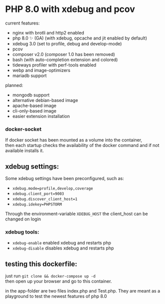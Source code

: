 # PHP 8.0 with xdebug and pcov

current features:
- nginx with brotli and http2 enabled
- php 8.0 ✨ (GA) (with xdebug, opcache and jit enabled by default)
- xdebug 3.0 (set to profile, debug and develop-mode)
- pcov
- composer v2.0 (composer 1.0 has been removed)
- bash (with auto-completion extension and colored)
- tideways profiler with perf-tools enabled
- webp and image-optimizers
- mariadb support

planned:
- mongodb support
- alternative debian-based image
- apache-based image
- cli-only-based image
- easier extension installation

### docker-socket

If docker socket has been mounted as a volume into the container,  
then each startup checks the availability of the docker command and if not available installs it.

## xdebug settings:

Some xdebug settings have been preconfigured, such as:
- `xdebug.mode=profile,develop,coverage`
- `xdebug.client_port=9003`
- `xdebug.discover_client_host=1`
- `xdebug.idekey=PHPSTORM`

Through the environment-variable `XDEBUG_HOST` the client_host can be changed on login

### xdebug tools:
- `xdebug-enable` enabled xdebug and restarts php
- `xdebug-disable` disables xdebug and restarts php

## testing this dockerfile:

just run `git clone && docker-compose up -d` <br />
then open up your browser and go to this container.

in the app-folder are two files index.php and Test.php.
They are meant as a playground to test the newest features of php 8.0

